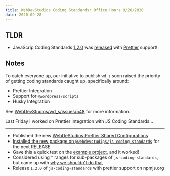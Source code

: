 ```yaml
---
title: WebDevStudios Coding Standards: Office Hours 9/28/2020
date: 2020-09-28
---
```


## TLDR

- JavaScrip Coding Standards [1.2.0](https://github.com/WebDevStudios/js-coding-standards/releases/tag/1.2.0) was [released](https://www.npmjs.com/package/@webdevstudios/js-coding-standards) with [Prettier](http://prettier.io/) support!

## Notes

To catch everyone up, our initiative to publish `wd_s` soon raised the priority of getting coding standards caught up, specifically around:

- Prettier Integration
- Support for `@wordpress/scripts`
- Husky Integration

See [WebDevStudios/wd_s/issues/548](https://github.com/WebDevStudios/wd_s/issues/548) for more information.

Last Friday I worked on Prettier integration with JS Coding Standards...

---

- Published the new [WebDeStudios Prettier Shared Configurations](https://www.npmjs.com/package/@webdevstudios/prettier-config-js-coding-standards)
- [Installed the new package on `@webdevstudips/js-coding-standards`](https://github.com/WebDevStudios/js-coding-standards/pull/12/files) for the next RELEASE
- Gave this a quick test on the [example project](https://github.com/WebDevStudios/coding-standards-example-project), and it worked!
- Considered using `^` ranges for sub-packages of `js-coding-standards`, but came up with [why we shouldn't do that](https://github.com/WebDevStudios/js-coding-standards/wiki/Understanding-Dependency-Hierarchy#use--ranges)
- Release `1.2.0` of `js-coding-standards` with prettier support on npmjs.org

